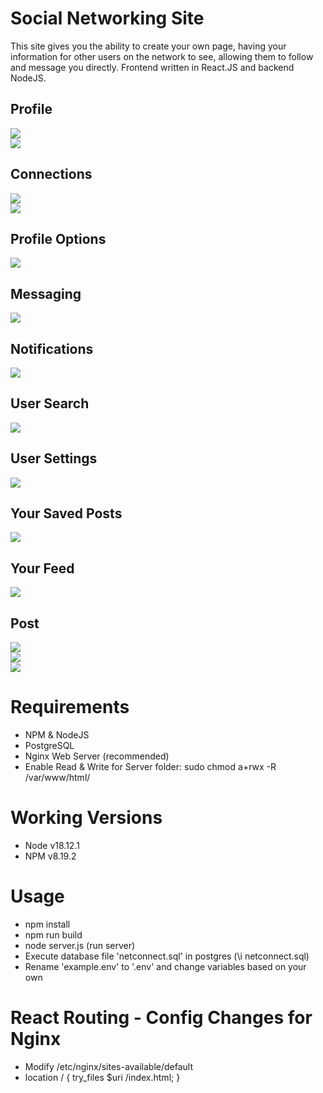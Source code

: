 # Social Networking Site
This site gives you the ability to create your own page, having your information for other 
users on the network to see, allowing them to follow and message you directly. Frontend written in React.JS and backend NodeJS.

## Profile
![](images/profile.png)<br/>
![](images/profile-edit.png)<br/>

## Connections
![](images/followers.png)<br/>
![](images/following.png)<br/>

## Profile Options
![](images/account-settings.png)<br/>

## Messaging
![](images/messaging.png)<br/>

## Notifications
![](images/notifications.png)<br/>

## User Search
![](images/search.png)<br/>

## User Settings
![](images/settings.png)<br/>

## Your Saved Posts
![](images/saved-posts.png)<br/>

## Your Feed
![](images/feed.png)<br/>

## Post
![](images/post.png)<br/>
![](images/post-likes)<br/>
![](images/post-report.png)<br/>

# Requirements
- NPM & NodeJS
- PostgreSQL
- Nginx Web Server (recommended)
- Enable Read & Write for Server folder: sudo chmod a+rwx -R /var/www/html/

# Working Versions
- Node v18.12.1
- NPM v8.19.2

# Usage
- npm install
- npm run build
- node server.js (run server)
- Execute database file 'netconnect.sql' in postgres (\i netconnect.sql)
- Rename 'example.env' to '.env' and change variables based on your own

# React Routing - Config Changes for Nginx
- Modify /etc/nginx/sites-available/default
- location / { try_files $uri /index.html; }